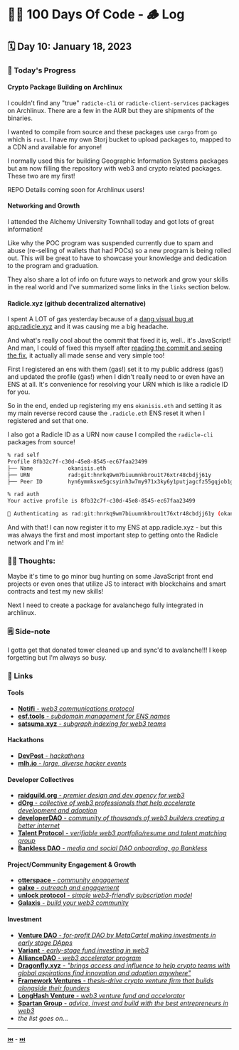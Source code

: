 # 👨‍💻 100 Days Of Code - 🪵 Log

## 🗓️ Day 10: January 18, 2023

### **🥵 Today's Progress**
#### Crypto Package Building on Archlinux
I couldn't find any "true" `radicle-cli` or `radicle-client-services` packages on Archlinux. There are a few in the AUR but they are shipments of the binaries.

I wanted to compile from source and these packages use `cargo` from `go` which is `rust`. I have my own Storj bucket to upload packages to, mapped to a CDN and available for anyone!

I normally used this for building Geographic Information Systems packages but am now filling the repository with web3 and crypto related packages. These two are my first!

REPO Details coming soon for Archlinux users!

#### Networking and Growth
I attended the Alchemy University Townhall today and got lots of great information!

Like why the POC program was suspended currently due to spam and abuse (re-selling of wallets that had POCs) so a new program is being rolled out. This will be great to have to showcase your knowledge and dedication to the program and graduation.

They also share a lot of info on future ways to network and grow your skills in the real world and I've summarized some links in the `links` section below.

#### Radicle.xyz (github decentralized alternative)
I spent A LOT of gas yesterday because of a [dang visual bug at app.radicle.xyz](https://github.com/radicle-dev/radicle-interface/issues/584) and it was causing me a big headache.

And what's really cool about the commit that fixed it is, well.. it's JavaScript! And man, I could of fixed this myself after [reading the commit and seeing the fix](https://github.com/radicle-dev/radicle-interface/commit/7eff5995c7417dce60a20bb215959d04bbdd908e), it actually all made sense and very simple too!

First I registered an ens with them (gas!) set it to my public address (gas!) and updated the profile (gas!) when I didn't really need to or even have an ENS at all. It's convenience for resolving your URN which is like a radicle ID for you.

So in the end, ended up registering my ens `okanisis.eth` and setting it as my main reverse record cause the `.radicle.eth` ENS reset it when I registered and set that one.

I also got a Radicle ID as a URN now cause I compiled the `radicle-cli` packages from source!

```sh
% rad self
Profile 8fb32c7f-c30d-45e8-8545-ec67faa23499
├── Name           okanisis.eth
├── URN            rad:git:hnrkq9wm7biuumnkbrou1t76xtr48cbdjj61y
├── Peer ID        hyn6ymmksxe5gcsyinh3w7my971x3ky6y1putjagcfz55gqjob1g8o
```

```sh
% rad auth
Your active profile is 8fb32c7f-c30d-45e8-8545-ec67faa23499

🌱 Authenticating as rad:git:hnrkq9wm7biuumnkbrou1t76xtr48cbdjj61y (okanisis.eth)
```

And with that! I can now register it to my ENS at app.radicle.xyz - but this was always the first and most important step to getting onto the Radicle network and I'm in!

### **😶‍🌫 Thoughts:**
Maybe it's time to go minor bug hunting on some JavaScript front end projects or even ones that utilize JS to interact with blockchains and smart contracts and test my new skills!

Next I need to create a package for avalanchego fully integrated in archlinux.

### **🗒️ Side-note**
I gotta get that donated tower cleaned up and sync'd to avalanche!!! I keep forgetting but I'm always so busy.

### **🔗 Links**
#### Tools
 - [**Notifi** - *web3 communications protocol*](https://notifi.network/)
 - [**esf.tools** - *subdomain management for ENS names*](https://esf.tools/)
 - [**satsuma.xyz** - *subgraph indexing for web3 teams*](https://www.satsuma.xyz/)

#### Hackathons
 - [**DevPost** - *hackathons*](https://devpost.com/)
 - [**mlh.io** - *large, diverse hacker events*](https://mlh.io/seasons/2023/events/)
 
#### Developer Collectives
  - [**raidguild.org** - *premier design and dev agency for web3*](https://www.raidguild.org/)
  - [**dOrg** - *collective of web3 professionals that help accelerate development and adoption*](https://dorg.tech/)
  - [**developerDAO** - *community of thousands of web3 builders creating a better internet*](https://www.developerdao.com/)
  - [**Talent Protocol** - *verifiable web3 portfolio/resume and talent matching group*](https://talentprotocol.pallet.com/talent/welcome)
  - [**Bankless DAO** - *media and social DAO onboarding, go Bankless*](https://www.bankless.community/)

 #### Project/Community Engagement & Growth
 - [**otterspace** - *community engagement*](https://otterspace.xyz/)
 - [**galxe** - *outreach and engagement*](https://galxe.com/)
 - [**unlock protocol** - *simple web3-friendly subscription model*](https://unlock-protocol.com/)
 - [**Galaxis** - *build your web3 community*](https://galaxis.xyz/)

#### Investment
 - [**Venture DAO** - *for-profit DAO by MetaCartel making investments in early stage DApps*](https://metacartel.xyz/)
 - [**Variant** - *early-stage fund investing in web3*](https://variant.fund/)
 - [**AllianceDAO** - *web3 accelerator program*](https://alliance.xyz/apply)
 - [**Dragonfly.xyz** - *"brings access and influence to help crypto teams with global aspirations find innovation and adoption anywhere"*](https://www.dragonfly.xyz/)
 - [**Framework Ventures** - *thesis-drive crypto venture firm that builds alongside their founders*](https://framework.ventures/)
 - [**LongHash Venture** - *web3 venture fund and accelorator*](https://www.longhash.vc/)
 - [**Spartan Group** - *advice, invest and build with the best entrepreneurs in web3*](https://spartangroup.io/)
 - *the list goes on...*

***

[⏮️](009.md) - [⏭️](011.md)